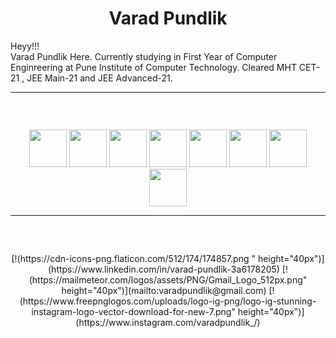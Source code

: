<h1 align="center">Varad Pundlik</h1>
<div class="container">
<p id="content" style="order: 1;">Heyy!!!<br>
    Varad Pundlik Here. Currently studying in First Year of Computer Enginreering at Pune Institute of Computer Technology.
    Cleared MHT CET-21 , JEE Main-21 and JEE Advanced-21.
<br>
</p>
</div>
<hr>
<h3 style="color: white;" align="center">Skills:</h3>
<div align="center">
<img src="https://upload.wikimedia.org/wikipedia/commons/thumb/1/18/ISO_C%2B%2B_Logo.svg/1822px-ISO_C%2B%2B_Logo.svg.png" height="60px"/>
<img src="https://upload.wikimedia.org/wikipedia/commons/thumb/c/c3/Python-logo-notext.svg/1024px-Python-logo-notext.svg.png" height="60px"/>
<img src="https://upload.wikimedia.org/wikipedia/commons/thumb/6/61/HTML5_logo_and_wordmark.svg/512px-HTML5_logo_and_wordmark.svg.png" height="60px"/>
<img src="https://upload.wikimedia.org/wikipedia/commons/thumb/d/d5/CSS3_logo_and_wordmark.svg/1452px-CSS3_logo_and_wordmark.svg.png" height="60px"/>
<img src="https://iconape.com/wp-content/files/yb/61798/svg/flutter-logo.svg" height="60px"/>
<img src="https://git-scm.com/images/logos/downloads/Git-Icon-White.png" height="60px"/>
<img src="https://cdn-icons-png.flaticon.com/512/25/25231.png" height="60px"/>
<img src="https://upload.wikimedia.org/wikipedia/commons/0/01/Windows_Terminal_Logo_256x256.png" height="60px"/>
</div>
<hr>
<h3 style="color: white;" align="center">Contact:</h3>
<div align="center">   
[!(https://cdn-icons-png.flaticon.com/512/174/174857.png " height="40px")](https://www.linkedin.com/in/varad-pundlik-3a6178205)
[!(https://mailmeteor.com/logos/assets/PNG/Gmail_Logo_512px.png" height="40px")](mailto:varadpundlik@gmail.com)
[!(https://www.freepnglogos.com/uploads/logo-ig-png/logo-ig-stunning-instagram-logo-vector-download-for-new-7.png" height="40px")](https://www.instagram.com/varadpundlik_/)
</div>
